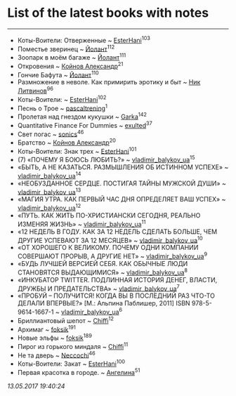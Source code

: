 # List of the latest books with notes
---

* Коты-Воители: Отверженные ~ [EsterHani](users/305/30558181-vkontakte)<sup>103</sup>
* Поместье зверинец ~ [Йолант](users/104/104690883692185089260-google)<sup>112</sup>
* Зоопарк в моём багаже ~ [Йолант](users/104/104690883692185089260-google)<sup>111</sup>
* Откровения ~ [Койнов Александр](users/414/414040473-vkontakte)<sup>21</sup>
* Гончие Бафута ~ [Йолант](users/104/104690883692185089260-google)<sup>110</sup>
* Размножение в неволе. Как примирить эротику и быт ~ [Ник Литвинов](users/241/241974816-vkontakte)<sup>96</sup>
* Коты-Воители: ~ [EsterHani](users/305/30558181-vkontakte)<sup>102</sup>
* Песнь о Трое ~ [pascaltrening](users/116/1168869274-facebook)<sup>1</sup>
* Пролетая над гнездом кукушки ~ [Garka](users/115/115753719718250012620-google)<sup>142</sup>
* Quantitative Finance For Dummies ~ [exulted](users/100/100599204551896265722-google)<sup>37</sup>
* Свет погас ~ [sonics](users/588/5880221-vkontakte)<sup>46</sup>
* Братство ~ [Койнов Александр](users/414/414040473-vkontakte)<sup>20</sup>
* Коты-Воители: Знак трех ~ [EsterHani](users/305/30558181-vkontakte)<sup>101</sup>
* (7) «ПОЧЕМУ Я БОЮСЬ ЛЮБИТЬ?» ~ [vladimir_balykov_ua](users/423/423302481-vkontakte)<sup>15</sup>
* «БЫТЬ, А НЕ КАЗАТЬСЯ. РАЗМЫШЛЕНИЯ ОБ ИСТИННОМ УСПЕХЕ» ~ [vladimir_balykov_ua](users/423/423302481-vkontakte)<sup>14</sup>
* «НЕОБУЗДАННОЕ СЕРДЦЕ. ПОСТИГАЯ ТАЙНЫ МУЖСКОЙ ДУШИ» ~ [vladimir_balykov_ua](users/423/423302481-vkontakte)<sup>13</sup>
* «МАГИЯ УТРА. КАК ПЕРВЫЙ ЧАС ДНЯ ОПРЕДЕЛЯЕТ ВАШ УСПЕХ» ~ [vladimir_balykov_ua](users/423/423302481-vkontakte)<sup>12</sup>
* «ПУТЬ. КАК ЖИТЬ ПО-ХРИСТИАНСКИ СЕГОДНЯ, РЕАЛЬНО ИЗМЕНЯЯ ЖИЗНЬ» ~ [vladimir_balykov_ua](users/423/423302481-vkontakte)<sup>11</sup>
* «12 НЕДЕЛЬ В ГОДУ. КАК ЗА 12 НЕДЕЛЬ СДЕЛАТЬ БОЛЬШЕ, ЧЕМ ДРУГИЕ УСПЕВАЮТ ЗА 12 МЕСЯЦЕВ» ~ [vladimir_balykov_ua](users/423/423302481-vkontakte)<sup>10</sup>
* «ОТ ХОРОШЕГО К ВЕЛИКОМУ. ПОЧЕМУ ОДНИ КОМПАНИИ СОВЕРШАЮТ ПРОРЫВ, А ДРУГИЕ НЕТ» ~ [vladimir_balykov_ua](users/423/423302481-vkontakte)<sup>9</sup>
* «БУДЬ ЛУЧШЕЙ ВЕРСИЕЙ СЕБЯ. КАК ОБЫЧНЫЕ ЛЮДИ СТАНОВЯТСЯ ВЫДАЮЩИМИСЯ» ~ [vladimir_balykov_ua](users/423/423302481-vkontakte)<sup>8</sup>
* «ИНКУБАТОР TWITTER. ПОДЛИННАЯ ИСТОРИЯ ДЕНЕГ, ВЛАСТИ, ДРУЖБЫ И ПРЕДАТЕЛЬСТВА» ~ [vladimir_balykov_ua](users/423/423302481-vkontakte)<sup>7</sup>
* «ПРОБУЙ – ПОЛУЧИТСЯ! КОГДА ВЫ В ПОСЛЕДНИЙ РАЗ ЧТО-ТО ДЕЛАЛИ ВПЕРВЫЕ?»   [М.: Альпина Паблишер, 2011]  ISBN 978-5-9614-1667-1 ~ [vladimir_balykov_ua](users/423/423302481-vkontakte)<sup>6</sup>
* Бриллиантовый шепот ~ [Chiffi](users/105/105831994080785626680-google)<sup>12</sup>
* Архимаг ~ [foksik](users/173/1734575-vkontakte)<sup>191</sup>
* Новые эльфы ~ [foksik](users/173/1734575-vkontakte)<sup>189</sup>
* Пирог из горького миндаля ~ [Chiffi](users/105/105831994080785626680-google)<sup>11</sup>
* Не та дверь ~ [Neccochi](users/126/12601720503917094896-mailru)<sup>46</sup>
* Коты-Воители: Закат ~ [EsterHani](users/305/30558181-vkontakte)<sup>100</sup>
* Первая красотка в городе. ~ [Ангелина](users/837/83788782-vkontakte)<sup>51</sup>


_13.05.2017 19:40:24_
